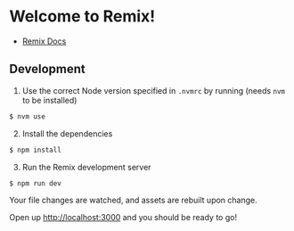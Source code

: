 # Welcome to Remix!

- [Remix Docs](https://remix.run/docs)

## Development

1. Use the correct Node version specified in `.nvmrc` by running (needs `nvm` to be installed)

```sh
$ nvm use
```

2. Install the dependencies

```sh
$ npm install
```

3. Run the Remix development server

```sh
$ npm run dev
```

Your file changes are watched, and assets are rebuilt upon change.

Open up [http://localhost:3000](http://localhost:3000) and you should be ready to go!
